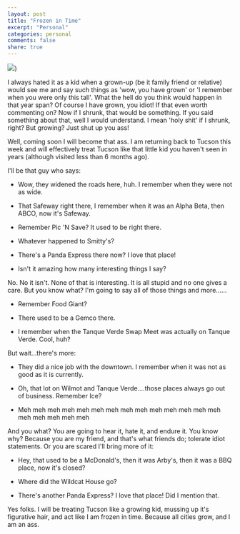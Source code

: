 ```yaml
---
layout: post
title: "Frozen in Time"
excerpt: "Personal"
categories: personal
comments: false
share: true
---
```


![](http://vignette2.wikia.nocookie.net/all-the-stuff2/images/8/83/345148.jpg/revision/latest?cb=20130418014234))



I always hated it as a kid when a grown-up (be it family friend or relative) would see me and say such things as 'wow, you have grown' or 'I remember when you were only this tall'. What the hell do you think would happen in that year span? Of course I have grown, you idiot! If that even worth commenting on? Now if I shrunk, that would be something. If you said something about that, well I would understand. I mean 'holy shit' if I shrunk, right? But growing? Just shut up you ass!

Well, coming soon I will become that ass. I am returning back to Tucson this week and will effectively treat Tucson like that little kid you haven't seen in years (although visited less than 6 months ago).

I'll be that guy who says:

- Wow, they widened the roads here, huh. I remember when they were not as wide.

- That Safeway right there, I remember when it was an Alpha Beta, then ABCO, now it's Safeway. 

- Remember Pic 'N Save? It used to be right there.

- Whatever happened to Smitty's?

- There's a Panda Express there now? I love that place!

- Isn't it amazing how many interesting things I say?


No. No it isn't. None of that is interesting. It is all stupid and no one gives a care. But you know what? I'm going to say all of those things and more......

- Remember Food Giant?

- There used to be a Gemco there. 

- I remember when the Tanque Verde Swap Meet was actually on Tanque Verde. Cool, huh?


But wait...there's more:

- They did a nice job with the downtown. I remember when it was not as good as it is currently.

- Oh, that lot on Wilmot and Tanque Verde....those places always go out of business. Remember Ice?

- Meh meh meh meh meh meh meh meh meh meh meh meh meh meh meh meh meh meh meh 


And you what? You are going to hear it, hate it, and endure it. You know why? Because you are my friend, and that's what friends do; tolerate idiot statements. Or you are scared I'll bring more of it:

- Hey, that used to be a McDonald's, then it was Arby's, then it was a BBQ place, now it's closed?

- Where did the Wildcat House go?

- There's another Panda Express? I love that place! Did I mention that.



Yes folks. I will be treating Tucson like a growing kid, mussing up it's figurative hair, and act like I am frozen in time. Because all cities grow, and I am an ass.




